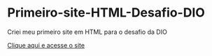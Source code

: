 # Primeiro-site-HTML-Desafio-DIO
Criei meu primeiro site em HTML para o desafio da DIO


[Clique aqui e acesse o site](https://nrfpl95.github.io/Primeiro-site-HTML-desafio-DIO/)
